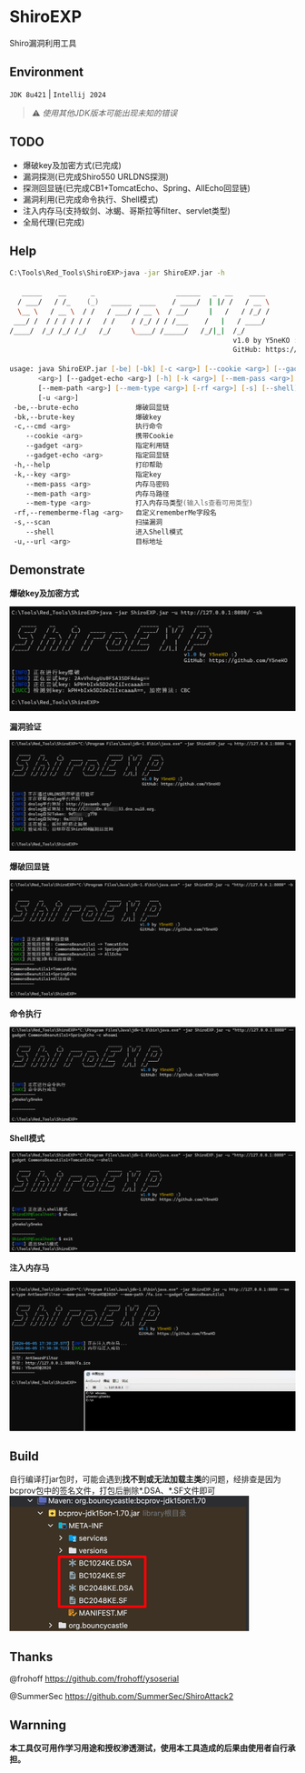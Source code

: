 # ShiroEXP

Shiro漏洞利用工具

## Environment

`JDK 8u421` | `Intellij 2024`

> ⚠️ _使用其他JDK版本可能出现未知的错误_

## TODO

- 爆破key及加密方式(已完成)
- 漏洞探测(已完成Shiro550 URLDNS探测)
- 探测回显链(已完成CB1+TomcatEcho、Spring、AllEcho回显链)
- 漏洞利用(已完成命令执行、Shell模式)
- 注入内存马(支持蚁剑、冰蝎、哥斯拉等filter、servlet类型)
- 全局代理(已完成)

## Help
```zsh
C:\Tools\Red_Tools\ShiroEXP>java -jar ShiroEXP.jar -h

   _____    __      _                    ______   _  __    ____
  / ___/   / /_    (_)   _____  ____    / ____/  | |/ /   / __ \
  \__ \   / __ \  / /   / ___/ / __ \  / __/     |   /   / /_/ /
 ___/ /  / / / / / /   / /    / /_/ / / /___    /   |   / ____/
/____/  /_/ /_/ /_/   /_/     \____/ /_____/   /_/|_|  /_/
                                                       v1.0 by Y5neKO :)
                                                       GitHub: https://github.com/Y5neKO

usage: java ShiroEXP.jar [-be] [-bk] [-c <arg>] [--cookie <arg>] [--gadget
       <arg>] [--gadget-echo <arg>] [-h] [-k <arg>] [--mem-pass <arg>]
       [--mem-path <arg>] [--mem-type <arg>] [-rf <arg>] [-s] [--shell]
       [-u <arg>]
 -be,--brute-echo              爆破回显链
 -bk,--brute-key               爆破key
 -c,--cmd <arg>                执行命令
    --cookie <arg>             携带Cookie
    --gadget <arg>             指定利用链
    --gadget-echo <arg>        指定回显链
 -h,--help                     打印帮助
 -k,--key <arg>                指定key
    --mem-pass <arg>           内存马密码
    --mem-path <arg>           内存马路径
    --mem-type <arg>           打入内存马类型(输入ls查看可用类型)
 -rf,--rememberme-flag <arg>   自定义rememberMe字段名
 -s,--scan                     扫描漏洞
    --shell                    进入Shell模式
 -u,--url <arg>                目标地址
```

## Demonstrate

**爆破key及加密方式**

![brutekey.png](img/brutekey.png)

**漏洞验证**

![Shiro550scan.png](img/Shiro550scan.png)

**爆破回显链**

![bruteecho.png](img/bruteecho.png)

**命令执行**

![commandexcute.png](img/commandexcute.png)

**Shell模式**

![shellmode.png](img/shellmode.png)

**注入内存马**

![injectmemshell.png](img/injectmemshell.png)

## Build

自行编译打jar包时，可能会遇到**找不到或无法加载主类**的问题，经排查是因为bcprov包中的签名文件，打包后删除*.DSA、*.SF文件即可
![img.png](img/bcprov.png)

## Thanks

@frohoff   https://github.com/frohoff/ysoserial

@SummerSec  https://github.com/SummerSec/ShiroAttack2

## Warnning

**本工具仅可用作学习用途和授权渗透测试，使用本工具造成的后果由使用者自行承担。**